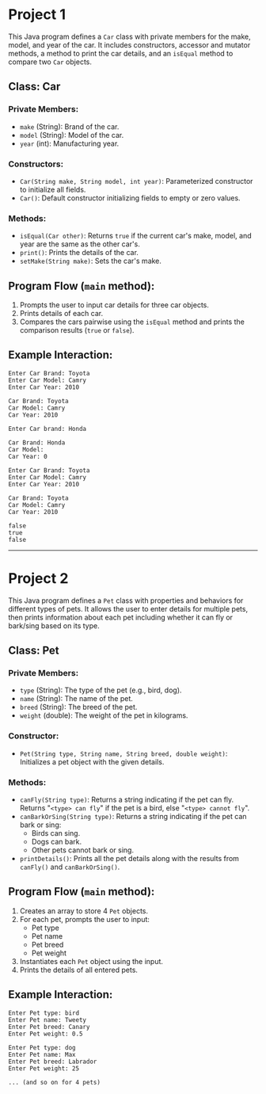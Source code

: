 # **Project 1**

This Java program defines a `Car` class with private members for the make, model, and year of the car. It includes constructors, accessor and mutator methods, a method to print the car details, and an `isEqual` method to compare two `Car` objects.



## Class: Car

### Private Members:
- `make` (String): Brand of the car.
- `model` (String): Model of the car.
- `year` (int): Manufacturing year.

### Constructors:
- `Car(String make, String model, int year)`: Parameterized constructor to initialize all fields.
- `Car()`: Default constructor initializing fields to empty or zero values.

### Methods:
- `isEqual(Car other)`: Returns `true` if the current car's make, model, and year are the same as the other car's.
- `print()`: Prints the details of the car.
- `setMake(String make)`: Sets the car's make.



## Program Flow (`main` method):

1. Prompts the user to input car details for three car objects.
2. Prints details of each car.
3. Compares the cars pairwise using the `isEqual` method and prints the comparison results (`true` or `false`).



## Example Interaction:
```
Enter Car Brand: Toyota
Enter Car Model: Camry
Enter Car Year: 2010

Car Brand: Toyota
Car Model: Camry
Car Year: 2010

Enter Car brand: Honda

Car Brand: Honda
Car Model:
Car Year: 0

Enter Car Brand: Toyota
Enter Car Model: Camry
Enter Car Year: 2010

Car Brand: Toyota
Car Model: Camry
Car Year: 2010

false
true
false
```

---

# **Project 2**

This Java program defines a `Pet` class with properties and behaviors for different types of pets. It allows the user to enter details for multiple pets, then prints information about each pet including whether it can fly or bark/sing based on its type.


## Class: Pet

### Private Members:
- `type` (String): The type of the pet (e.g., bird, dog).
- `name` (String): The name of the pet.
- `breed` (String): The breed of the pet.
- `weight` (double): The weight of the pet in kilograms.

### Constructor:
- `Pet(String type, String name, String breed, double weight)`: Initializes a pet object with the given details.

### Methods:
- `canFly(String type)`: Returns a string indicating if the pet can fly. Returns "`<type> can fly`" if the pet is a bird, else "`<type> cannot fly`".
- `canBarkOrSing(String type)`: Returns a string indicating if the pet can bark or sing:
  - Birds can sing.
  - Dogs can bark.
  - Other pets cannot bark or sing.
- `printDetails()`: Prints all the pet details along with the results from `canFly()` and `canBarkOrSing()`.



## Program Flow (`main` method):

1. Creates an array to store 4 `Pet` objects.
2. For each pet, prompts the user to input:
   - Pet type
   - Pet name
   - Pet breed
   - Pet weight
3. Instantiates each `Pet` object using the input.
4. Prints the details of all entered pets.



## Example Interaction:
```
Enter Pet type: bird
Enter Pet name: Tweety
Enter Pet breed: Canary
Enter Pet weight: 0.5

Enter Pet type: dog
Enter Pet name: Max
Enter Pet breed: Labrador
Enter Pet weight: 25

... (and so on for 4 pets)
```
